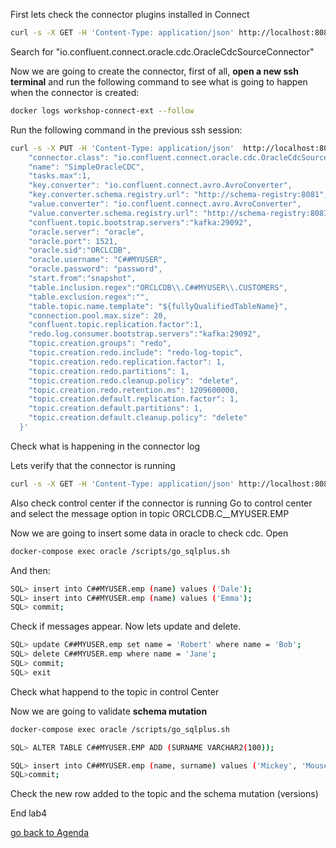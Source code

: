 First lets check the connector plugins installed in Connect
```bash
curl -s -X GET -H 'Content-Type: application/json' http://localhost:8083/connector-plugins | jq '.'
```
Search for "io.confluent.connect.oracle.cdc.OracleCdcSourceConnector"

Now we are going to create the connector, first of all, **open a new ssh terminal** and run the following command to see what is going to happen when the connector is created:
```bash
docker logs workshop-connect-ext --follow
```
Run the following command in the previous ssh session:

```bash
curl -s -X PUT -H 'Content-Type: application/json'  http://localhost:8083/connectors/SimpleOracleCDC/config -d '{      
    "connector.class": "io.confluent.connect.oracle.cdc.OracleCdcSourceConnector",
    "name": "SimpleOracleCDC",
    "tasks.max":1,
    "key.converter": "io.confluent.connect.avro.AvroConverter",
    "key.converter.schema.registry.url": "http://schema-registry:8081",
    "value.converter": "io.confluent.connect.avro.AvroConverter",
    "value.converter.schema.registry.url": "http://schema-registry:8081",
    "confluent.topic.bootstrap.servers":"kafka:29092",
    "oracle.server": "oracle",
    "oracle.port": 1521,
    "oracle.sid":"ORCLCDB",
    "oracle.username": "C##MYUSER",
    "oracle.password": "password",
    "start.from":"snapshot",
    "table.inclusion.regex":"ORCLCDB\\.C##MYUSER\\.CUSTOMERS",
    "table.exclusion.regex":"",
    "table.topic.name.template": "${fullyQualifiedTableName}",
    "connection.pool.max.size": 20,
    "confluent.topic.replication.factor":1,
    "redo.log.consumer.bootstrap.servers":"kafka:29092",
    "topic.creation.groups": "redo",
    "topic.creation.redo.include": "redo-log-topic",
    "topic.creation.redo.replication.factor": 1,
    "topic.creation.redo.partitions": 1,
    "topic.creation.redo.cleanup.policy": "delete",
    "topic.creation.redo.retention.ms": 1209600000,
    "topic.creation.default.replication.factor": 1,
    "topic.creation.default.partitions": 1,
    "topic.creation.default.cleanup.policy": "delete"
  }'

```
Check what is happening in the connector log

Lets verify that the connector is running
```bash
curl -s -X GET -H 'Content-Type: application/json' http://localhost:8083/connectors/SimpleOracleCDC/status | jq
```
Also check control center if the connector is running
Go to control center and select the message option in topic ORCLCDB.C__MYUSER.EMP

Now we are going to insert some data in oracle to check cdc.
Open
```bash
docker-compose exec oracle /scripts/go_sqlplus.sh
```
And then: 
```bash
SQL> insert into C##MYUSER.emp (name) values ('Dale');
SQL> insert into C##MYUSER.emp (name) values ('Emma');
SQL> commit;
```
Check if messages appear.
Now lets update and delete.
```bash
SQL> update C##MYUSER.emp set name = 'Robert' where name = 'Bob';
SQL> delete C##MYUSER.emp where name = 'Jane';
SQL> commit;
SQL> exit
```
Check what happend to the topic in control Center

Now we are going to validate **schema mutation**
```bash
docker-compose exec oracle /scripts/go_sqlplus.sh
```
```bash
SQL> ALTER TABLE C##MYUSER.EMP ADD (SURNAME VARCHAR2(100));

SQL> insert into C##MYUSER.emp (name, surname) values ('Mickey', 'Mouse');
SQL>commit;
```
Check the new row added to the topic and the schema mutation (versions)

End lab4

[go back to Agenda](https://github.com/jr-marquez/ksqldbWorkshop/blob/main/README.md#hands-on-agenda-and-labs)

